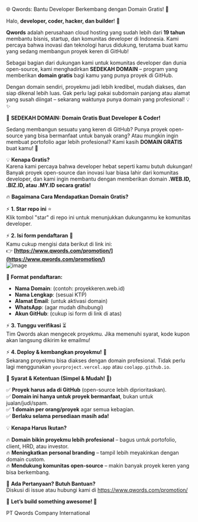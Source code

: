  🌐 Qwords: Bantu Developer Berkembang dengan Domain Gratis! 🚀  

Halo, **developer, coder, hacker, dan builder**! 👋  

**Qwords** adalah perusahaan cloud hosting yang sudah lebih dari **19 tahun** membantu bisnis, startup, dan komunitas developer di Indonesia. Kami percaya bahwa inovasi dan teknologi harus didukung, terutama buat kamu yang sedang membangun proyek keren di GitHub!  

Sebagai bagian dari dukungan kami untuk komunitas developer dan dunia open-source, kami menghadirkan **SEDEKAH DOMAIN** – program yang memberikan **domain gratis** bagi kamu yang punya proyek di GitHub.  

Dengan domain sendiri, proyekmu jadi lebih kredibel, mudah diakses, dan siap dikenal lebih luas. Gak perlu lagi pakai subdomain panjang atau alamat yang susah diingat – sekarang waktunya punya domain yang profesional! 💡✨  


🚀 **SEDEKAH DOMAIN: Domain Gratis Buat Developer & Coder!**  

Sedang membangun sesuatu yang keren di GitHub? Punya proyek open-source yang bisa bermanfaat untuk banyak orang? Atau mungkin ingin membuat portofolio agar lebih profesional? Kami kasih **DOMAIN GRATIS** buat kamu! 🎉  

💡 **Kenapa Gratis?**  
Karena kami percaya bahwa developer hebat seperti kamu butuh dukungan! Banyak proyek open-source dan inovasi luar biasa lahir dari komunitas developer, dan kami ingin membantu dengan memberikan domain **.WEB.ID, .BIZ.ID, atau .MY.ID secara gratis!**  


🔥 **Bagaimana Cara Mendapatkan Domain Gratis?**  

⚡ **1. Star repo ini** ⭐  
Klik tombol "star" di repo ini untuk menunjukkan dukunganmu ke komunitas developer.  

⚡ **2. Isi form pendaftaran** 📝  
Kamu cukup mengisi data berikut di link ini:  
👉 **[https://www.qwords.com/promotion/](https://www.qwords.com/promotion/)**  
![image](https://github.com/user-attachments/assets/876a4096-8c9f-4ed3-8d79-e4864590796e)

**📌 Format pendaftaran:**  
- **Nama Domain**: (contoh: proyekkeren.web.id)  
- **Nama Lengkap**: (sesuai KTP)  
- **Alamat Email**: (untuk aktivasi domain)  
- **WhatsApp**: (agar mudah dihubungi)  
- **Akun GitHub**: (cukup isi form di link di atas)  

⚡ **3. Tunggu verifikasi** ⏳  
Tim Qwords akan mengecek proyekmu. Jika memenuhi syarat, kode kupon akan langsung dikirim ke emailmu!  

⚡ **4. Deploy & kembangkan proyekmu!** 🚀  
Sekarang proyekmu bisa diakses dengan domain profesional. Tidak perlu lagi menggunakan `yourproject.vercel.app` atau `coolapp.github.io`.  


🎯 **Syarat & Ketentuan (Simpel & Mudah! 🤙)**  

✅ **Proyek harus ada di GitHub** (open-source lebih diprioritaskan).  
✅ **Domain ini hanya untuk proyek bermanfaat**, bukan untuk jualan/judi/spam.  
✅ **1 domain per orang/proyek** agar semua kebagian.  
✅ **Berlaku selama persediaan masih ada!**  


💡 **Kenapa Harus Ikutan?**  

🔥 **Domain bikin proyekmu lebih profesional** – bagus untuk portofolio, client, HRD, atau investor.  
🔥 **Meningkatkan personal branding** – tampil lebih meyakinkan dengan domain custom.  
🔥 **Mendukung komunitas open-source** – makin banyak proyek keren yang bisa berkembang.  


📩 **Ada Pertanyaan? Butuh Bantuan?**  
Diskusi di issue atau hubungi kami di https://www.qwords.com/promotion/

🎯 **Let’s build something awesome! 🚀**


PT Qwords Company International
